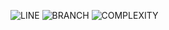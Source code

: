 ![LINE](https://img.shields.io/badge/line--coverage-81%25-brightgreen.svg)
![BRANCH](https://img.shields.io/badge/branch--coverage-79%25-yellow.svg)
![COMPLEXITY](https://img.shields.io/badge/complexity-1.51-brightgreen.svg)
